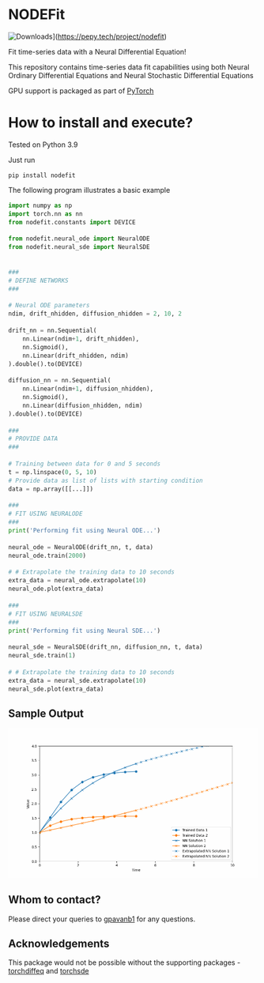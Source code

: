 # NODEFit

![Downloads](https://pepy.tech/badge/nodefit)](https://pepy.tech/project/nodefit)

Fit time-series data with a Neural Differential Equation!

This repository contains time-series data fit capabilities using both Neural Ordinary Differential Equations and Neural Stochastic Differential Equations

GPU support is packaged as part of [PyTorch](https://pytorch.org/)

# How to install and execute?

Tested on Python 3.9

Just run 
```
pip install nodefit
```

The following program illustrates a basic example
```python
import numpy as np
import torch.nn as nn
from nodefit.constants import DEVICE

from nodefit.neural_ode import NeuralODE
from nodefit.neural_sde import NeuralSDE


###
# DEFINE NETWORKS
###

# Neural ODE parameters
ndim, drift_nhidden, diffusion_nhidden = 2, 10, 2

drift_nn = nn.Sequential(
    nn.Linear(ndim+1, drift_nhidden),
    nn.Sigmoid(),
    nn.Linear(drift_nhidden, ndim)
).double().to(DEVICE)

diffusion_nn = nn.Sequential(
    nn.Linear(ndim+1, diffusion_nhidden),
    nn.Sigmoid(),
    nn.Linear(diffusion_nhidden, ndim)
).double().to(DEVICE)

###
# PROVIDE DATA
###

# Training between data for 0 and 5 seconds
t = np.linspace(0, 5, 10)
# Provide data as list of lists with starting condition
data = np.array([[...]])

###
# FIT USING NEURALODE
###
print('Performing fit using Neural ODE...')

neural_ode = NeuralODE(drift_nn, t, data)
neural_ode.train(2000)

# # Extrapolate the training data to 10 seconds
extra_data = neural_ode.extrapolate(10)
neural_ode.plot(extra_data)

###
# FIT USING NEURALSDE
###
print('Performing fit using Neural SDE...')

neural_sde = NeuralSDE(drift_nn, diffusion_nn, t, data)
neural_sde.train(1)

# # Extrapolate the training data to 10 seconds
extra_data = neural_sde.extrapolate(10)
neural_sde.plot(extra_data)

```

## Sample Output

![Sample Output](anim/output.gif)


## Whom to contact?

Please direct your queries to [gpavanb1](http://github.com/gpavanb1)
for any questions.

## Acknowledgements

This package would not be possible without the supporting packages - [torchdiffeq](https://github.com/rtqichen/torchdiffeq) and [torchsde](https://github.com/google-research/torchsde)
